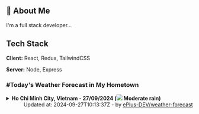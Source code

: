 ## 🚀 About Me
I'm a full stack developer...


## Tech Stack

**Client:** React, Redux, TailwindCSS

**Server:** Node, Express

### #Today's Weather Forecast in My Hometown



<details>
    <summary><b>Ho Chi Minh City, Vietnam - 27/09/2024 (<img src="https://cdn.weatherapi.com/weather/64x64/day/302.png" /> Moderate rain)</b>
    </summary>

    
<table>
    <tr>
        <th>Hour</th>
        <td>00:00</td><td>01:00</td><td>02:00</td><td>03:00</td><td>04:00</td><td>05:00</td><td>06:00</td><td>07:00</td><td>08:00</td><td>09:00</td><td>10:00</td><td>11:00</td><td>12:00</td><td>13:00</td><td>14:00</td><td>15:00</td><td>16:00</td><td>17:00</td><td>18:00</td><td>19:00</td><td>20:00</td><td>21:00</td><td>22:00</td><td>23:00</td>
    </tr>
    <tr>
        <th>Weather</th>
        <td><img src="https://cdn.weatherapi.com/weather/64x64/night/116.png"></img></td><td><img src="https://cdn.weatherapi.com/weather/64x64/night/176.png"></img></td><td><img src="https://cdn.weatherapi.com/weather/64x64/night/176.png"></img></td><td><img src="https://cdn.weatherapi.com/weather/64x64/night/356.png"></img></td><td><img src="https://cdn.weatherapi.com/weather/64x64/night/353.png"></img></td><td><img src="https://cdn.weatherapi.com/weather/64x64/night/353.png"></img></td><td><img src="https://cdn.weatherapi.com/weather/64x64/day/176.png"></img></td><td><img src="https://cdn.weatherapi.com/weather/64x64/day/176.png"></img></td><td><img src="https://cdn.weatherapi.com/weather/64x64/day/263.png"></img></td><td><img src="https://cdn.weatherapi.com/weather/64x64/day/176.png"></img></td><td><img src="https://cdn.weatherapi.com/weather/64x64/day/176.png"></img></td><td><img src="https://cdn.weatherapi.com/weather/64x64/day/116.png"></img></td><td><img src="https://cdn.weatherapi.com/weather/64x64/day/116.png"></img></td><td><img src="https://cdn.weatherapi.com/weather/64x64/day/176.png"></img></td><td><img src="https://cdn.weatherapi.com/weather/64x64/day/176.png"></img></td><td><img src="https://cdn.weatherapi.com/weather/64x64/day/116.png"></img></td><td><img src="https://cdn.weatherapi.com/weather/64x64/day/113.png"></img></td><td><img src="https://cdn.weatherapi.com/weather/64x64/day/122.png"></img></td><td><img src="https://cdn.weatherapi.com/weather/64x64/night/113.png"></img></td><td><img src="https://cdn.weatherapi.com/weather/64x64/night/113.png"></img></td><td><img src="https://cdn.weatherapi.com/weather/64x64/night/113.png"></img></td><td><img src="https://cdn.weatherapi.com/weather/64x64/night/113.png"></img></td><td><img src="https://cdn.weatherapi.com/weather/64x64/night/113.png"></img></td><td><img src="https://cdn.weatherapi.com/weather/64x64/night/116.png"></img></td>
    </tr>
    <tr>
        <th>Condition</th>
        <td width="200px">Partly Cloudy </td><td width="200px">Patchy rain nearby</td><td width="200px">Patchy rain nearby</td><td width="200px">Moderate or heavy rain shower</td><td width="200px">Light rain shower</td><td width="200px">Light rain shower</td><td width="200px">Patchy rain nearby</td><td width="200px">Patchy rain nearby</td><td width="200px">Patchy light drizzle</td><td width="200px">Patchy rain nearby</td><td width="200px">Patchy rain nearby</td><td width="200px">Partly Cloudy </td><td width="200px">Partly Cloudy </td><td width="200px">Patchy rain nearby</td><td width="200px">Patchy rain nearby</td><td width="200px">Partly Cloudy </td><td width="200px">Sunny</td><td width="200px">Overcast</td><td width="200px">Clear </td><td width="200px">Clear </td><td width="200px">Clear </td><td width="200px">Clear </td><td width="200px">Clear </td><td width="200px">Partly Cloudy </td>
    </tr>
    <tr>
        <th>Temperature</th>
        <td>25.2 °C</td><td>25.1 °C</td><td>24.8 °C</td><td>24.2 °C</td><td>24.2 °C</td><td>24.4 °C</td><td>24.3 °C</td><td>25.3 °C</td><td>26.9 °C</td><td>28.7 °C</td><td>30 °C</td><td>31.2 °C</td><td>30.8 °C</td><td>30.3 °C</td><td>31 °C</td><td>31.4 °C</td><td>31.2 °C</td><td>27 °C</td><td>27.5 °C</td><td>26.7 °C</td><td>26.3 °C</td><td>26.1 °C</td><td>25.9 °C</td><td>25.6 °C</td>
    </tr>
    <tr>
        <th>Wind</th>
        <td>6.8 kph</td><td>5.4 kph</td><td>5 kph</td><td>6.5 kph</td><td>7.9 kph</td><td>6.5 kph</td><td>7.2 kph</td><td>8.3 kph</td><td>9.7 kph</td><td>11.9 kph</td><td>12.6 kph</td><td>10.4 kph</td><td>10.1 kph</td><td>9 kph</td><td>11.2 kph</td><td>9.4 kph</td><td>11.2 kph</td><td>14.8 kph</td><td>14 kph</td><td>11.5 kph</td><td>9.7 kph</td><td>9 kph</td><td>7.6 kph</td><td>7.9 kph</td>
    </tr>
</table>

</details>

<div align="right">
    Updated at: 2024-09-27T10:13:37Z - by <a target="_blank"
        href="https://github.com/ePlus-DEV/weather-forecast">ePlus-DEV/weather-forecast</a>
</div>